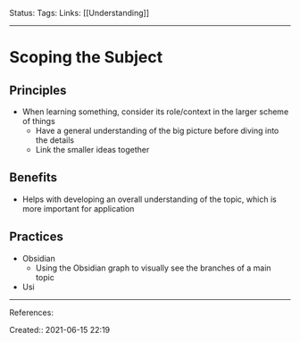 Status:
Tags: 
Links: [[Understanding]]
___
# Scoping the Subject
## Principles
- When learning something, consider its role/context in the larger scheme of things
	- Have a general understanding of the big picture before diving into the details
	- Link the smaller ideas together
## Benefits
- Helps with developing an overall understanding of the topic, which is more important for application
## Practices
- Obsidian
	- Using the Obsidian graph to visually see the branches of a main topic
- Usi
___
References:

Created:: 2021-06-15 22:19